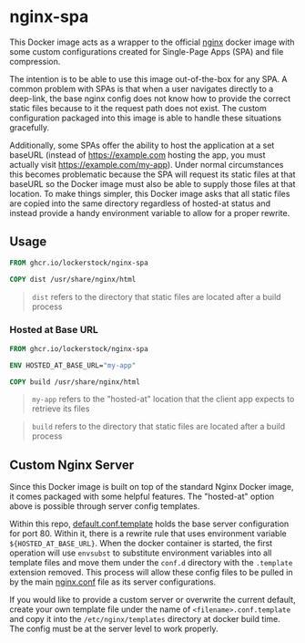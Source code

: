 # nginx-spa

This Docker image acts as a wrapper to the official [nginx](https://hub.docker.com/_/nginx) docker image with some custom configurations created for Single-Page Apps (SPA) and file compression.

The intention is to be able to use this image out-of-the-box for any SPA. A common problem with SPAs is that when a user navigates directly to a deep-link, the base nginx config does not know how to provide the correct static files because to it the request path does not exist. The custom configuration packaged into this image is able to handle these situations gracefully.

Additionally, some SPAs offer the ability to host the application at a set baseURL (instead of https://example.com hosting the app, you must actually visit https://example.com/my-app). Under normal circumstances this becomes problematic because the SPA will request its static files at that baseURL so the Docker image must also be able to supply those files at that location. To make things simpler, this Docker image asks that all static files are copied into the same directory regardless of hosted-at status and instead provide a handy environment variable to allow for a proper rewrite.

## Usage

```dockerfile
FROM ghcr.io/lockerstock/nginx-spa

COPY dist /usr/share/nginx/html
```

> `dist` refers to the directory that static files are located after a build process

### Hosted at Base URL

```dockerfile
FROM ghcr.io/lockerstock/nginx-spa

ENV HOSTED_AT_BASE_URL="my-app"

COPY build /usr/share/nginx/html
```

> `my-app` refers to the "hosted-at" location that the client app expects to retrieve its files

> `build` refers to the directory that static files are located after a build process

## Custom Nginx Server

Since this Docker image is built on top of the standard Nginx Docker image, it comes packaged with some helpful features. The "hosted-at" option above is possible through server config templates.

Within this repo, [default.conf.template](templates/default.conf.template) holds the base server configuration for port 80. Within it, there is a rewrite rule that uses environment variable `${HOSTED_AT_BASE_URL}`. When the docker container is started, the first operation will use `envsubst` to substitute environment variables into all template files and move them under the `conf.d` directory with the `.template` extension removed. This process will allow these config files to be pulled in by the main [nginx.conf](nginx.conf) file as its server configurations.

If you would like to provide a custom server or overwrite the current default, create your own template file under the name of `<filename>.conf.template` and copy it into the `/etc/nginx/templates` directory at docker build time. The config must be at the server level to work properly.
